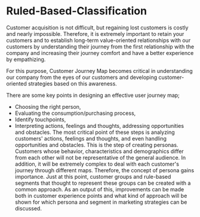 # Ruled-Based-Classification

Customer acquisition is not difficult, but regaining lost customers is costly and nearly impossible. Therefore, it is extremely important to retain your customers and to establish long-term value-oriented relationships with our customers by understanding their journey from the first relationship with the company and increasing their journey comfort and have a better experience by empathizing. 

For this purpose, Customer Journey Map becomes critical in understanding our company from the eyes of our customers and developing customer-oriented strategies based on this awareness. 

There are some key points in designing an effective user journey map; 
- Choosing the right person, 
- Evaluating the consumption/purchasing process, 
- Identify touchpoints, 
- Interpreting actions, feelings and thoughts, addressing opportunities and obstacles. 
The most critical point of these steps is analyzing customers' actions, feelings and thoughts, and even handling opportunities and obstacles. This is the step of creating personas.
Customers whose behavior, characteristics and demographics differ from each other will not be representative of the general audience. In addition, it will be extremely complex to deal with each customer's journey through different maps. Therefore, the concept of persona gains importance.
Just at this point, customer groups and rule-based segments that thought to represent these groups can be created with a common approach. As an output of this, improvements can be made both in customer experience points and what kind of approach will be shown for which persona and segment in marketing strategies can be discussed. 

